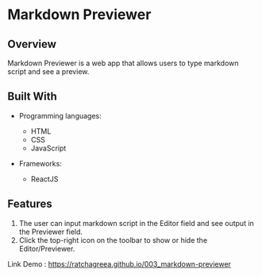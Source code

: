 # Markdown Previewer

## Overview
Markdown Previewer is a web app that allows users to type markdown script and see a preview.

## Built With
- Programming languages:
    - HTML
    - CSS
    - JavaScript

- Frameworks:
    - ReactJS

## Features
1. The user can input markdown script in the Editor field and see output in the Previewer field.
2. Click the top-right icon on the toolbar to show or hide the Editor/Previewer. 

Link Demo : https://ratchagreea.github.io/003_markdown-previewer
